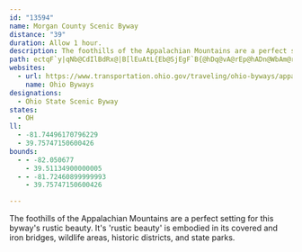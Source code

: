 ```yaml
---
id: "13594"
name: Morgan County Scenic Byway
distance: "39"
duration: Allow 1 hour.
description: The foothills of the Appalachian Mountains are a perfect setting for this byway's rustic beauty. It's 'rustic beauty' is embodied in its covered and iron bridges, wildlife areas, historic districts, and state parks.
path: ectqF`y|qNb@CdIlBdRx@|B[lEuAtL{Eb@SjEgF`B{@hDq@vA@rEp@hADn@WbAm@rCiGnBwAxRuG`FsB~GsBvDyAfCmA~AwAfBmCpAyAp@_@bCPxCfArARhAEhA[~@q@r@gA~EaNv@eA~@k@jBUzH^nBM`D{@lXqJhBYbC?xOrArC?bDe@hBe@zGuDzBq@|AKhOLhAMbAa@x@y@n@mAdByGr@eArAy@p@[hAQ`JPfAExAe@vD_BxA_@bDYtBZh@lDl@bCh@lAxDlFb@x@h@fBnArFXz@h@p@^RzAJ`@Lt@dAN~ANbSSrE_AtFB~Ad@pAX`@h@j@b@JhA?~Cw@r@Hn@b@^|@rDnObBfER~@`A~H`Ef]d@dCh@jBb@fCZhIb@zEt@rCfBrFNxA?fAO|AsF~Ti@rEI~AYnSSvSQlHNvA^nAlCvDlErFj@lATxABdA?tH[zGi@fC_@vA}BlF}BhGY|AUpEYbAiB`Em@xCqAreAJtEN|Ar@fF`@pBzBhGxRd`@jBxE^rAx@hEvBtQx@`FlFnRfD~H~AtErCpFnCzCpCjBtKtFbDrBdC~BvBrCz@zA|AvDdAfD`EdR`Khc@d@~A|AlD|ChEne@ll@vB~BbC`DxDlEvDrCxAr@ne@zPlD~@`HGxDeApDmAx@Kt@X`KrGdK^OzN_@hN_@fAq@fA}HdJo@j@s@ZoCd@cA^y@r@k@r@bIt\hDpILjA`@`NG`Ec@fFOfIs@nG_AjD]pBWtDq@dFaAbQg@`FAfDTrCvCfOjAhE|DtLfApBbG`IlFrFl@jAt@tCz@tBpA~Aj@h@fCtAlDjAn@`@`FpEn@`@hBj@jBJhAErC_@pE_Bd@EpABbEl@hHdC|Bf@`CL|HJhB^bAj@bAfAx@~ArD`MjA`DlEfHpFzJtBlGh@lAx@z@bAb@fDThATr@`@d@r@b@vAjBhOL`BrA~HnDhL\xAZjCx@bMh@xCxAxCbSbXhAfAfIrGbB`AdAXfD?jLSrCXrHxAjB@xAMbKVbOxAtK}@zABfAX~@l@t@~@fAlCT~@xCvRHjC@zDRxA\|@hC`Dd@Z|@VbD^pJJ^RXd@Hh@OvHsA~[ElC?rHJdARf@`@r@fDvCr@`AN`AHdDT`@dA\xAF\G~@m@h@KN@^\dAlBbArA`BfAhAVd@@vDIhATz@p@h@r@Nj@bApJj@dBlAxBfHnIX|@Bl@Ij@_@x@OLmNxDi@l@W~@?fAdAjHBl@cBpPObDI|R_@fPHbDnA`V?fAi@~UJ|A\~@hB`D~CfEzDfH~AjBfDlC^x@HdACzJBtBZjCx@xBX^hA~@vChA^^dApBlBxAr@PxD_@r@N^V|F~HxClFfC|CZ|@NdABl@OlCHj@Z~@d@l@^TxA\tG`@|Eh@|ACdA[fC_D|F{Jz@y@r@_@`[iM|Be@nB@dAYp@_@n@g@bAmAVc@bAiDx@w@fASx@DhGrALEZP|C`Az@p@f@r@Nj@Dl@KlFTlCXxAXp@^f@p@^fARhE_@|ADn@^X^hAfCt@dAlAx@hAVt@K|CkAhBa@lBEdA`@l@j@hAxEvInRhAfApD`Ct@PhB]xAVbAf@Xb@Ph@RjCd@|A~@tA|@p@lCz@t@Pv@?dA]pD}BtC}AxAa@v@ChEVnDfAbB~@|BjBr@`AxArDlBlH~ArC~@rCl@fAzApAlBd@xAEbDk@t@FbAd@jGdGrA~Bd@hBxAzKNj@bBjCj@`@rAm@b@EvDr@~@j@bChDtA|Bl@lAPd@XxAHxBBtHT`DXbA|BfG~@rA^Tt@J`Dm@dAKxADfA^^XT^x@zBh@h@zJf@hAGn@]rCuDZYfAc@dDHtDx@xBz@x@x@~@dEbBhEXxAJvBLf@f@j@zDxAbDtC|CpDbAlB`AnClDvDl@dB~@hHXxAxBdITxARzDO~AqFhLO`ABhAXbCpAlHp@`CJn@BdAYvA_@z@c@x@cAlASf@QdBMfIYxRAv@DbA
websites:
  - url: https://www.transportation.ohio.gov/traveling/ohio-byways/appalachian-byway
    name: Ohio Byways
designations:
  - Ohio State Scenic Byway
states:
  - OH
ll:
  - -81.74496170796229
  - 39.75747150600426
bounds:
  - - -82.050677
    - 39.51134900000005
  - - -81.72460899999993
    - 39.75747150600426

---
```


The foothills of the Appalachian Mountains are a perfect setting for this byway's rustic beauty. It's 'rustic beauty' is embodied in its covered and iron bridges, wildlife areas, historic districts, and state parks.
